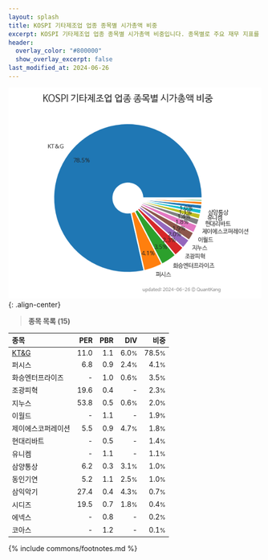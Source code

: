 ```yaml
---
layout: splash
title: KOSPI 기타제조업 업종 종목별 시가총액 비중
excerpt: KOSPI 기타제조업 업종 종목별 시가총액 비중입니다. 종목별로 주요 재무 지표를 함께 표시합니다.
header:
  overlay_color: "#800000"
  show_overlay_excerpt: false
last_modified_at: 2024-06-26
---
```



![KOSPI 기타제조업 업종 종목별 시가총액 비중](/stats/sector/images/kospi_업종_기타제조업_종목.png){: .align-center}


> **종목 목록 (15)**<a id="list"></a>

| **종목** | **PER** | **PBR** | **DIV** | **비중** |
| :------- | ------: | ------: | ------: | -------: |
| [KT&G](/033780/) | 11.0 | 1.1 | 6.0<small>%</small> | 78.5<small>%</small> |
| 퍼시스 | 6.8 | 0.9 | 2.4<small>%</small> | 4.1<small>%</small> |
| 화승엔터프라이즈 | - | 1.0 | 0.6<small>%</small> | 3.5<small>%</small> |
| 조광피혁 | 19.6 | 0.4 | - | 2.3<small>%</small> |
| 지누스 | 53.8 | 0.5 | 0.6<small>%</small> | 2.0<small>%</small> |
| 이월드 | - | 1.1 | - | 1.9<small>%</small> |
| 제이에스코퍼레이션 | 5.5 | 0.9 | 4.7<small>%</small> | 1.8<small>%</small> |
| 현대리바트 | - | 0.5 | - | 1.4<small>%</small> |
| 유니켐 | - | 1.1 | - | 1.1<small>%</small> |
| 삼양통상 | 6.2 | 0.3 | 3.1<small>%</small> | 1.0<small>%</small> |
| 동인기연 | 5.2 | 1.1 | 2.5<small>%</small> | 1.0<small>%</small> |
| 삼익악기 | 27.4 | 0.4 | 4.3<small>%</small> | 0.7<small>%</small> |
| 시디즈 | 19.5 | 0.7 | 1.8<small>%</small> | 0.4<small>%</small> |
| 에넥스 | - | 0.8 | - | 0.2<small>%</small> |
| 코아스 | - | 1.2 | - | 0.1<small>%</small> |

{% include commons/footnotes.md %}